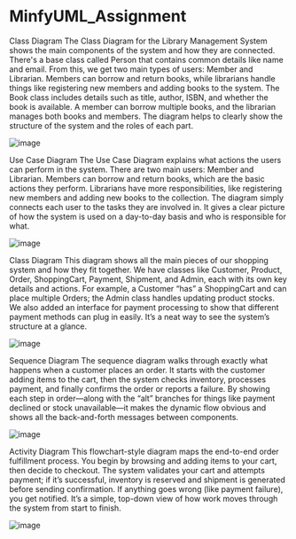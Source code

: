 # MinfyUML_Assignment

Class Diagram
The Class Diagram for the Library Management System shows the main components of the system and how they are connected. There's a base class called Person that contains common details like name and email. From this, we get two main types of users: Member and Librarian. Members can borrow and return books, while librarians handle things like registering new members and adding books to the system. The Book class includes details such as title, author, ISBN, and whether the book is available. A member can borrow multiple books, and the librarian manages both books and members. The diagram helps to clearly show the structure of the system and the roles of each part.

![image](https://github.com/user-attachments/assets/ab433177-80c9-4dd1-bd11-b8137132dc8c)

Use Case Diagram
The Use Case Diagram explains what actions the users can perform in the system. There are two main users: Member and Librarian. Members can borrow and return books, which are the basic actions they perform. Librarians have more responsibilities, like registering new members and adding new books to the collection. The diagram simply connects each user to the tasks they are involved in. It gives a clear picture of how the system is used on a day-to-day basis and who is responsible for what.

![image](https://github.com/user-attachments/assets/87254f93-f522-40ec-b657-89dd11cc5651)

Class Diagram
This diagram shows all the main pieces of our shopping system and how they fit together. We have classes like Customer, Product, Order, ShoppingCart, Payment, Shipment, and Admin, each with its own key details and actions. For example, a Customer “has” a ShoppingCart and can place multiple Orders; the Admin class handles updating product stocks. We also added an interface for payment processing to show that different payment methods can plug in easily. It’s a neat way to see the system’s structure at a glance.

![image](https://github.com/user-attachments/assets/18e38123-ebe7-4103-b022-2c0af1221507)


Sequence Diagram
The sequence diagram walks through exactly what happens when a customer places an order. It starts with the customer adding items to the cart, then the system checks inventory, processes payment, and finally confirms the order or reports a failure. By showing each step in order—along with the “alt” branches for things like payment declined or stock unavailable—it makes the dynamic flow obvious and shows all the back-and-forth messages between components.

![image](https://github.com/user-attachments/assets/4b30b635-8209-449e-be54-b9e587308de0)


Activity Diagram
This flowchart-style diagram maps the end-to-end order fulfillment process. You begin by browsing and adding items to your cart, then decide to checkout. The system validates your cart and attempts payment; if it’s successful, inventory is reserved and shipment is generated before sending confirmation. If anything goes wrong (like payment failure), you get notified. It’s a simple, top-down view of how work moves through the system from start to finish.

![image](https://github.com/user-attachments/assets/914709ce-097f-42c5-a942-ff813a8e7bd0)


